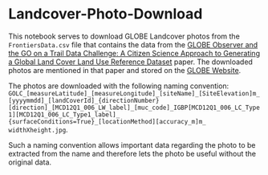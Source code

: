 # Landcover-Photo-Download

This notebook serves to download GLOBE Landcover photos from the `FrontiersData.csv` file that contains the data from the [GLOBE Observer and the GO on a Trail Data Challenge: A Citizen Science Approach to Generating a Global Land Cover Land Use Reference Dataset](https://www.frontiersin.org/articles/10.3389/fclim.2021.620497/full) paper. The downloaded photos are mentioned in that paper and stored on the [GLOBE Website](https://observer.globe.gov/get-data/land-cover-data).

The photos are downloaded with the following naming convention:
`GOLC_[measureLatitude]_[measureLongitude]_[siteName]_[SiteElevation]m_[yyyymmdd]_[landCoverId]_{directionNumber}
    [direction]_[MCD12Q1_006_LW_label]_[muc_code]_IGBP[MCD12Q1_006_LC_Type1][MCD12Q1_006_LC_Type1_label]_
    {surfaceConditions=True}_[locationMethod][accuracy_m]m_ widthXheight.jpg`.

Such a naming convention allows important data regarding the photo to be extracted from the name and therefore lets the photo be useful without the original data. 
